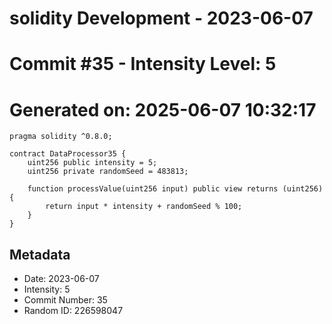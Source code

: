 ﻿# solidity Development - 2023-06-07
# Commit #35 - Intensity Level: 5
# Generated on: 2025-06-07 10:32:17
```solidity
pragma solidity ^0.8.0;

contract DataProcessor35 {
    uint256 public intensity = 5;
    uint256 private randomSeed = 483813;

    function processValue(uint256 input) public view returns (uint256) {
        return input * intensity + randomSeed % 100;
    }
}
```
## Metadata
- Date: 2023-06-07
- Intensity: 5
- Commit Number: 35
- Random ID: 226598047

